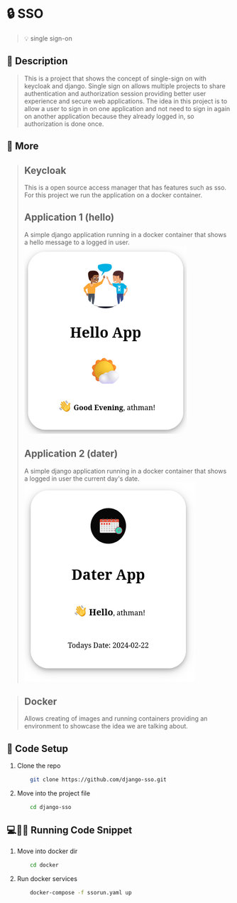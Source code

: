 # :lock: SSO
> :bulb: single sign-on 
## 💬 Description
> This is a project that shows the concept of single-sign on with keycloak and django. Single sign on allows multiple projects to share authentication and authorization session providing better user experience and secure web applications.
> The idea in this project is to allow a user to sign in on one application and not need to sign in again on another application because they already logged in, so authorization is done once.

## 📜 More

> ## Keycloak
> This is a open source access manager that has features such as sso.
> For this project we run the application on a docker container.
> 
> ## Application 1 (hello)
> A simple django application running in a docker container that shows a hello message to a logged in user. 
> ![Hello app](./screenshots/hello.png)
> 
>## Application 2 (dater)
> A simple django application running in a docker container that shows a logged in user the current day's date.  
> ![Dater app](./screenshots/dater.png)

>## Docker
> Allows creating of images and running containers providing an environment to showcase the idea we are talking about. 

## 🔧 Code Setup
   1. Clone the repo
        ```bash
            git clone https://github.com/django-sso.git

        ```
   1. Move into the project file
        ```bash
            cd django-sso

        ```
## 💻🏃‍♂️ Running Code Snippet
   1. Move into docker dir
        ```bash
            cd docker

        ```
   1. Run docker services
        ```bash
            docker-compose -f ssorun.yaml up

        ```


